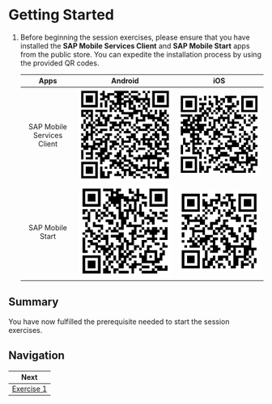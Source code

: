 # Getting Started

1. Before beginning the session exercises, please ensure that you have installed the **SAP Mobile Services Client** and **SAP Mobile Start** apps from the public store. You can expedite the installation process by using the provided QR codes.

    | Apps      | Android | iOS     |
    | :---:        |    :----:   |  :---: |
    | SAP Mobile Services Client      | ![MDK](images/0.1.png)       | ![MDK](images/0.2.png)   |
    | SAP Mobile Start      | ![MDK](images/0.3.png)       | ![MDK](images/0.4.png)   |

## Summary

You have now fulfilled the prerequisite needed to start the session exercises. 

## Navigation

| Next |
|---|
| [Exercise 1](../ex1/README.md) |
